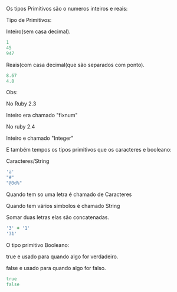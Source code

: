 Os tipos Primitivos são o numeros inteiros e reais:

Tipo de Primitivos:

Inteiro(sem casa decimal).
```ruby
1
45
947
```

Reais(com casa decimal(que são separados com ponto).
```ruby
8.67
4.8
```

Obs:

No Ruby 2.3 

Inteiro era chamado "fixnum"

No ruby 2.4

Inteiro e chamado "Integer"

E também tempos os tipos primitivos que os caracteres e booleano:

Caracteres/String
```ruby
'a'
"#"
"@3d%"
```

Quando tem so uma letra é chamado de Caracteres

Quando tem vários simbolos é chamado String

Somar duas letras elas são concatenadas.

```ruby
'3' + '1'
'31'
```

O tipo primitivo Booleano:

true e usado para quando algo for verdadeiro.

false e usado para quando algo for falso.

```ruby
true
false
```